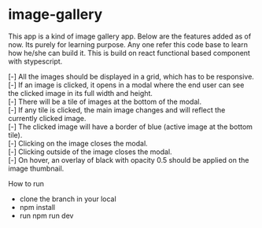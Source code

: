 # image-gallery
This app is a kind of image gallery app. Below are the features added as of now. 
Its purely for learning purpose. Any one refer this code base to learn how he/she can build it.
This is build on react functional based component with stypescript.

  [-] All the images should be displayed in a grid, which has to be responsive.  
  [-] If an image is clicked, it opens in a modal where the end user can see the clicked image in its full width and height.  
  [-] There will be a tile of images at the bottom of the modal.  
  [-] If any tile is clicked, the main image changes and will reflect the currently clicked image.  
  [-] The clicked image will have a border of blue (active image at the bottom tile).  
  [-] Clicking on the image closes the modal.  
  [-] Clicking outside of the image closes the modal.  
  [-] On hover, an overlay of black with opacity 0.5 should be applied on the image thumbnail.  

How to run 

  - clone the branch in your local
  - npm install
  - run npm run dev 
